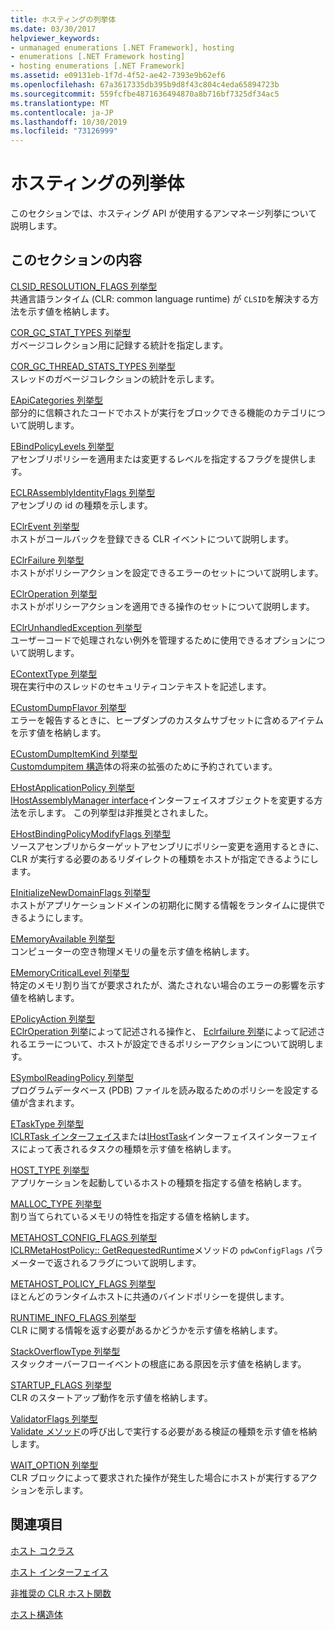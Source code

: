 ```yaml
---
title: ホスティングの列挙体
ms.date: 03/30/2017
helpviewer_keywords:
- unmanaged enumerations [.NET Framework], hosting
- enumerations [.NET Framework hosting]
- hosting enumerations [.NET Framework]
ms.assetid: e09131eb-1f7d-4f52-ae42-7393e9b62ef6
ms.openlocfilehash: 67a3617335db395b9d8f43c804c4eda65894723b
ms.sourcegitcommit: 559fcfbe4871636494870a8b716bf7325df34ac5
ms.translationtype: MT
ms.contentlocale: ja-JP
ms.lasthandoff: 10/30/2019
ms.locfileid: "73126999"
---
```

# <a name="hosting-enumerations"></a>ホスティングの列挙体
このセクションでは、ホスティング API が使用するアンマネージ列挙について説明します。  
  
## <a name="in-this-section"></a>このセクションの内容  
 [CLSID_RESOLUTION_FLAGS 列挙型](../../../../docs/framework/unmanaged-api/hosting/clsid-resolution-flags-enumeration.md)  
 共通言語ランタイム (CLR: common language runtime) が `CLSID`を解決する方法を示す値を格納します。  
  
 [COR_GC_STAT_TYPES 列挙型](../../../../docs/framework/unmanaged-api/hosting/cor-gc-stat-types-enumeration.md)  
 ガベージコレクション用に記録する統計を指定します。  
  
 [COR_GC_THREAD_STATS_TYPES 列挙型](../../../../docs/framework/unmanaged-api/hosting/cor-gc-thread-stats-types-enumeration.md)  
 スレッドのガベージコレクションの統計を示します。  
  
 [EApiCategories 列挙型](../../../../docs/framework/unmanaged-api/hosting/eapicategories-enumeration.md)  
 部分的に信頼されたコードでホストが実行をブロックできる機能のカテゴリについて説明します。  
  
 [EBindPolicyLevels 列挙型](../../../../docs/framework/unmanaged-api/hosting/ebindpolicylevels-enumeration.md)  
 アセンブリポリシーを適用または変更するレベルを指定するフラグを提供します。  
  
 [ECLRAssemblyIdentityFlags 列挙型](../../../../docs/framework/unmanaged-api/hosting/eclrassemblyidentityflags-enumeration.md)  
 アセンブリの id の種類を示します。  
  
 [EClrEvent 列挙型](../../../../docs/framework/unmanaged-api/hosting/eclrevent-enumeration.md)  
 ホストがコールバックを登録できる CLR イベントについて説明します。  
  
 [EClrFailure 列挙型](../../../../docs/framework/unmanaged-api/hosting/eclrfailure-enumeration.md)  
 ホストがポリシーアクションを設定できるエラーのセットについて説明します。  
  
 [EClrOperation 列挙型](../../../../docs/framework/unmanaged-api/hosting/eclroperation-enumeration.md)  
 ホストがポリシーアクションを適用できる操作のセットについて説明します。  
  
 [EClrUnhandledException 列挙型](../../../../docs/framework/unmanaged-api/hosting/eclrunhandledexception-enumeration.md)  
 ユーザーコードで処理されない例外を管理するために使用できるオプションについて説明します。  
  
 [EContextType 列挙型](../../../../docs/framework/unmanaged-api/hosting/econtexttype-enumeration.md)  
 現在実行中のスレッドのセキュリティコンテキストを記述します。  
  
 [ECustomDumpFlavor 列挙型](../../../../docs/framework/unmanaged-api/hosting/ecustomdumpflavor-enumeration.md)  
 エラーを報告するときに、ヒープダンプのカスタムサブセットに含めるアイテムを示す値を格納します。  
  
 [ECustomDumpItemKind 列挙型](../../../../docs/framework/unmanaged-api/hosting/ecustomdumpitemkind-enumeration.md)  
 [Customdumpitem 構造](../../../../docs/framework/unmanaged-api/hosting/customdumpitem-structure.md)体の将来の拡張のために予約されています。  
  
 [EHostApplicationPolicy 列挙型](../../../../docs/framework/unmanaged-api/hosting/ehostapplicationpolicy-enumeration.md)  
 [IHostAssemblyManager interface](../../../../docs/framework/unmanaged-api/hosting/ihostassemblymanager-interface.md)インターフェイスオブジェクトを変更する方法を示します。 この列挙型は非推奨とされました。  
  
 [EHostBindingPolicyModifyFlags 列挙型](../../../../docs/framework/unmanaged-api/hosting/ehostbindingpolicymodifyflags-enumeration.md)  
 ソースアセンブリからターゲットアセンブリにポリシー変更を適用するときに、CLR が実行する必要のあるリダイレクトの種類をホストが指定できるようにします。  
  
 [EInitializeNewDomainFlags 列挙型](../../../../docs/framework/unmanaged-api/hosting/einitializenewdomainflags-enumeration.md)  
 ホストがアプリケーションドメインの初期化に関する情報をランタイムに提供できるようにします。  
  
 [EMemoryAvailable 列挙型](../../../../docs/framework/unmanaged-api/hosting/ememoryavailable-enumeration.md)  
 コンピューターの空き物理メモリの量を示す値を格納します。  
  
 [EMemoryCriticalLevel 列挙型](../../../../docs/framework/unmanaged-api/hosting/ememorycriticallevel-enumeration.md)  
 特定のメモリ割り当てが要求されたが、満たされない場合のエラーの影響を示す値を格納します。  
  
 [EPolicyAction 列挙型](../../../../docs/framework/unmanaged-api/hosting/epolicyaction-enumeration.md)  
 [EClrOperation 列挙](../../../../docs/framework/unmanaged-api/hosting/eclroperation-enumeration.md)によって記述される操作と、 [Eclrfailure 列挙](../../../../docs/framework/unmanaged-api/hosting/eclrfailure-enumeration.md)によって記述されるエラーについて、ホストが設定できるポリシーアクションについて説明します。  
  
 [ESymbolReadingPolicy 列挙型](../../../../docs/framework/unmanaged-api/hosting/esymbolreadingpolicy-enumeration.md)  
 プログラムデータベース (PDB) ファイルを読み取るためのポリシーを設定する値が含まれます。  
  
 [ETaskType 列挙型](../../../../docs/framework/unmanaged-api/hosting/etasktype-enumeration.md)  
 [ICLRTask インターフェイス](../../../../docs/framework/unmanaged-api/hosting/iclrtask-interface.md)または[IHostTask](../../../../docs/framework/unmanaged-api/hosting/ihosttask-interface.md)インターフェイスインターフェイスによって表されるタスクの種類を示す値を格納します。  
  
 [HOST_TYPE 列挙型](../../../../docs/framework/unmanaged-api/hosting/host-type-enumeration.md)  
 アプリケーションを起動しているホストの種類を指定する値を格納します。  
  
 [MALLOC_TYPE 列挙型](../../../../docs/framework/unmanaged-api/hosting/malloc-type-enumeration.md)  
 割り当てられているメモリの特性を指定する値を格納します。  
  
 [METAHOST_CONFIG_FLAGS 列挙型](../../../../docs/framework/unmanaged-api/hosting/metahost-config-flags-enumeration.md)  
 [ICLRMetaHostPolicy:: GetRequestedRuntime](../../../../docs/framework/unmanaged-api/hosting/iclrmetahostpolicy-getrequestedruntime-method.md)メソッドの `pdwConfigFlags` パラメーターで返されるフラグについて説明します。  
  
 [METAHOST_POLICY_FLAGS 列挙型](../../../../docs/framework/unmanaged-api/hosting/metahost-policy-flags-enumeration.md)  
 ほとんどのランタイムホストに共通のバインドポリシーを提供します。  
  
 [RUNTIME_INFO_FLAGS 列挙型](../../../../docs/framework/unmanaged-api/hosting/runtime-info-flags-enumeration.md)  
 CLR に関する情報を返す必要があるかどうかを示す値を格納します。  
  
 [StackOverflowType 列挙型](../../../../docs/framework/unmanaged-api/hosting/stackoverflowtype-enumeration.md)  
 スタックオーバーフローイベントの根底にある原因を示す値を格納します。  
  
 [STARTUP_FLAGS 列挙型](../../../../docs/framework/unmanaged-api/hosting/startup-flags-enumeration.md)  
 CLR のスタートアップ動作を示す値を格納します。  
  
 [ValidatorFlags 列挙型](../../../../docs/framework/unmanaged-api/hosting/validatorflags-enumeration.md)  
 [Validate メソッド](../../../../docs/framework/unmanaged-api/hosting/iclrvalidator-validate-method.md)の呼び出しで実行する必要がある検証の種類を示す値を格納します。  
  
 [WAIT_OPTION 列挙型](../../../../docs/framework/unmanaged-api/hosting/wait-option-enumeration.md)  
 CLR ブロックによって要求された操作が発生した場合にホストが実行するアクションを示します。  
  
## <a name="related-sections"></a>関連項目  
 [ホスト コクラス](../../../../docs/framework/unmanaged-api/hosting/hosting-coclasses.md)  
  
 [ホスト インターフェイス](../../../../docs/framework/unmanaged-api/hosting/hosting-interfaces.md)  
  
 [非推奨の CLR ホスト関数](../../../../docs/framework/unmanaged-api/hosting/deprecated-clr-hosting-functions.md)  
  
 [ホスト構造体](../../../../docs/framework/unmanaged-api/hosting/hosting-structures.md)
